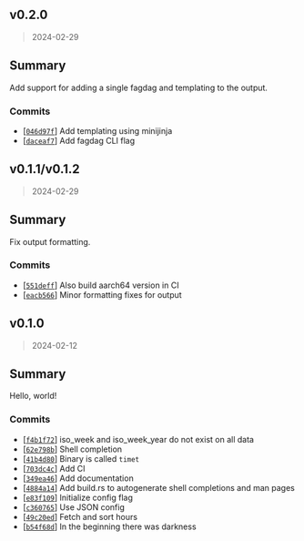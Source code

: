 ## v0.2.0
> 2024-02-29

## Summary

Add support for adding a single fagdag and templating to the output.

### Commits
- [[`046d97f`](https://github.com/sondr3/timet-rs/commit/046d97f)] Add templating using minijinja
- [[`daceaf7`](https://github.com/sondr3/timet-rs/commit/daceaf7)] Add fagdag CLI flag

## v0.1.1/v0.1.2
> 2024-02-29

## Summary

Fix output formatting.

### Commits
- [[`551deff`](https://github.com/sondr3/timet-rs/commit/551deff)] Also build aarch64 version in CI
- [[`eacb566`](https://github.com/sondr3/timet-rs/commit/eacb566)] Minor formatting fixes for output

## v0.1.0
> 2024-02-12

## Summary

Hello, world!

### Commits
- [[`f4b1f72`](https://github.com/sondr3/timet-rs/commit/f4b1f72)] iso_week and iso_week_year do not exist on all data
- [[`62e798b`](https://github.com/sondr3/timet-rs/commit/62e798b)] Shell completion
- [[`41b4d80`](https://github.com/sondr3/timet-rs/commit/41b4d80)] Binary is called `timet`
- [[`703dc4c`](https://github.com/sondr3/timet-rs/commit/703dc4c)] Add CI
- [[`349ea46`](https://github.com/sondr3/timet-rs/commit/349ea46)] Add documentation
- [[`4884a14`](https://github.com/sondr3/timet-rs/commit/4884a14)] Add build.rs to autogenerate shell completions and man pages
- [[`e83f109`](https://github.com/sondr3/timet-rs/commit/e83f109)] Initialize config flag
- [[`c360765`](https://github.com/sondr3/timet-rs/commit/c360765)] Use JSON config
- [[`49c20ed`](https://github.com/sondr3/timet-rs/commit/49c20ed)] Fetch and sort hours
- [[`b54f68d`](https://github.com/sondr3/timet-rs/commit/b54f68d)] In the beginning there was darkness
